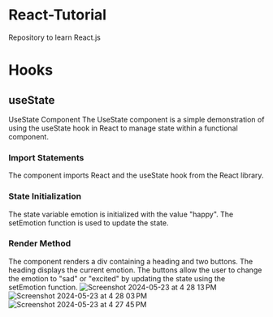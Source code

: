 # React-Tutorial
Repository to learn React.js 
# Hooks
## useState 
UseState Component
The UseState component is a simple demonstration of using the useState hook in React to manage state within a functional component.

### Import Statements
The component imports React and the useState hook from the React library.
### State Initialization
The state variable emotion is initialized with the value "happy". The setEmotion function is used to update the state.
### Render Method
The component renders a div containing a heading and two buttons.
The heading displays the current emotion.
The buttons allow the user to change the emotion to "sad" or "excited" by updating the state using the setEmotion function.
![Screenshot 2024-05-23 at 4 28 13 PM](https://github.com/vishalp23/React-Tutorial/assets/130540128/7ed80c29-363c-477e-87fe-10e8ff49da4e)
![Screenshot 2024-05-23 at 4 28 03 PM](https://github.com/vishalp23/React-Tutorial/assets/130540128/ea6c1234-91bd-4403-8d08-3ada53f348bf)
![Screenshot 2024-05-23 at 4 27 45 PM](https://github.com/vishalp23/React-Tutorial/assets/130540128/2617430b-c74c-4153-b15f-b0927d6f353c)
